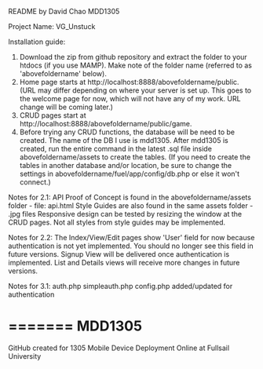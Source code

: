 
README
by David Chao
MDD1305

Project Name: VG_Unstuck

Installation guide: 
1. Download the zip from github repository and extract the folder to your htdocs (if you use MAMP). Make note of the folder name (referred to as 'abovefoldername' below). 
2. Home page starts at http://localhost:8888/abovefoldername/public. (URL may differ depending on where your server is set up. This goes to the welcome page for now, which will not have any of my work. URL change will be coming later.)
3. CRUD pages start at http://localhost:8888/abovefoldername/public/game. 
4. Before trying any CRUD functions, the database will be need to be created. The name of the DB I use is mdd1305. After mdd1305 is created, run the entire command in the latest .sql file inside abovefoldername/assets to create the tables. (If you need to create the tables in another database and/or location, be sure to change the settings in abovefoldername/fuel/app/config/db.php or else it won't connect.)

Notes for 2.1:
API Proof of Concept is found in the abovefoldername/assets folder - file: api.html
Style Guides are also found in the same assets folder - .jpg files
Responsive design can be tested by resizing the window at the CRUD pages.
Not all styles from style guides may be implemented.

Notes for 2.2:
The Index/View/Edit pages show 'User' field for now because authentication is not yet implemented. You should no longer see this field in future versions.
Signup View will be delivered once authentication is implemented.
List and Details views will receive more changes in future versions.

Notes for 3.1:
auth.php simpleauth.php config.php added/updated for authentication



=======
MDD1305
=======

GitHub created for 1305 Mobile Device Deployment Online at Fullsail University
